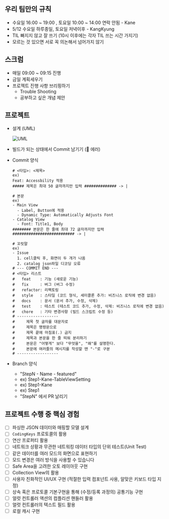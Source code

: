 ## 우리 팀만의 규칙

- 수요일 16:00 ~ 19:00 , 토요일 10:00 ~ 14:00 연락 안됨 - Kane
- 5/12 수요일 하루종일, 토요일 저녁이후 - KangKyung
- TIL 빠지지 않고 잘 쓰기 (10시 이후에는 각자 TIL 쓰는 시간 가지기)
- 모르는 것 있으면 서로 꼭 의논해서 넘어가지 않기

## 스크럼

- 매일 09:00 ~ 09:15 진행
- 금일 계획세우기
- 프로젝트 진행 사항 브리핑하기
  - Trouble Shooting
  - 공부하고 싶은 개념 제안

## 프로젝트

- 설계 (UML)

  ![UML](https://user-images.githubusercontent.com/64566207/119227790-9e230000-bb4a-11eb-8f5d-f4fb1cad1fb8.png)

- 빌드가 되는 상태에서 Commit 남기기 (🚫 에러)

- Commit 양식

  ```
  # <타입>: <제목>
  ex)
  Feat: Accessbility 적용
  ##### 제목은 최대 50 글자까지만 입력 ############## -> |
  
  # 본문
  ex)
  - Main View
    - Label, Button에 적용
    - Dynamic Type: Automatically Adjusts Font
  - Catalog View
    - Font: Title1, Body
  ######## 본문은 한 줄에 최대 72 글자까지만 입력 ########################### -> |
  
  # 꼬릿말
  ex)
  - Issue
  	1. cell클릭 후, 화면이 두 개가 나옴
  	2. catalog json파일 디코딩 오류
  # --- COMMIT END ---
  # <타입> 리스트
  #   feat    : 기능 (새로운 기능)
  #   fix     : 버그 (버그 수정)
  #   refactor: 리팩토링
  #   style   : 스타일 (코드 형식, 세미콜론 추가: 비즈니스 로직에 변경 없음)
  #   docs    : 문서 (문서 추가, 수정, 삭제)
  #   test    : 테스트 (테스트 코드 추가, 수정, 삭제: 비즈니스 로직에 변경 없음)
  #   chore   : 기타 변경사항 (빌드 스크립트 수정 등)
  # ------------------
  #     제목 첫 글자를 대문자로
  #     제목은 명령문으로
  #     제목 끝에 마침표(.) 금지
  #     제목과 본문을 한 줄 띄워 분리하기
  #     본문은 "어떻게" 보다 "무엇을", "왜"를 설명한다.
  #     본문에 여러줄의 메시지를 작성할 땐 "-"로 구분
  # ------------------
  ```

- Branch 양식

  - "StepN - Name - featured"
  - ex) Step1-Kane-TableViewSetting
  - ex) Step1-Kane
  - ex) Step1
  - "StepN" 에서 PR 날리기

## 프로젝트 수행 중 핵심 경험

- [ ] 파싱한 JSON 데이터와 매핑할 모델 설계
- [ ] `CodingKeys` 프로토콜의 활용
- [ ] 연산 프로퍼티 활용
- [ ] 네트워크 상황과 무관한 네트워킹 데이터 타입의 단위 테스트(Unit Test)
- [ ] 같은 데이터를 여러 모드의 화면으로 표현하기
- [ ] 모드 변경은 여러 방식을 사용할 수 있습니다
- [ ] Safe Area을 고려한 오토 레이아웃 구현
- [ ] Collection View의 활용
- [ ] 사용자 친화적인 UI/UX 구현 (적절한 입력 컴포넌트 사용, 알맞은 키보드 타입 지정)
- [ ] 상속 혹은 프로토콜 기본구현을 통해 (수정/등록 과정의) 공통기능 구현
- [ ] 얼럿 컨트롤러 액션의 컴플리션 핸들러 활용
- [ ] 얼럿 컨트롤러의 텍스트 필드 활용
- [ ] 로컬 캐시 구현

